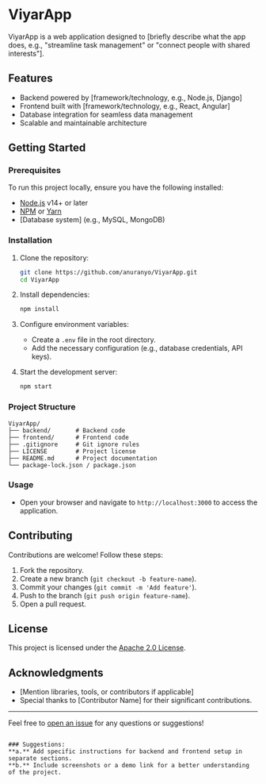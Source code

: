 # ViyarApp

ViyarApp is a web application designed to [briefly describe what the app does, e.g., "streamline task management" or "connect people with shared interests"]. 

## Features

- Backend powered by [framework/technology, e.g., Node.js, Django]
- Frontend built with [framework/technology, e.g., React, Angular]
- Database integration for seamless data management
- Scalable and maintainable architecture

## Getting Started

### Prerequisites

To run this project locally, ensure you have the following installed:

- [Node.js](https://nodejs.org/) v14+ or later
- [NPM](https://www.npmjs.com/) or [Yarn](https://yarnpkg.com/)
- [Database system] (e.g., MySQL, MongoDB)

### Installation

1. Clone the repository:
   ```bash
   git clone https://github.com/anuranyo/ViyarApp.git
   cd ViyarApp
   ```

2. Install dependencies:
   ```bash
   npm install
   ```

3. Configure environment variables:
   - Create a `.env` file in the root directory.
   - Add the necessary configuration (e.g., database credentials, API keys).

4. Start the development server:
   ```bash
   npm start
   ```

### Project Structure

```
ViyarApp/
├── backend/       # Backend code
├── frontend/      # Frontend code
├── .gitignore     # Git ignore rules
├── LICENSE        # Project license
├── README.md      # Project documentation
└── package-lock.json / package.json
```

### Usage

- Open your browser and navigate to `http://localhost:3000` to access the application.

## Contributing

Contributions are welcome! Follow these steps:

1. Fork the repository.
2. Create a new branch (`git checkout -b feature-name`).
3. Commit your changes (`git commit -m 'Add feature'`).
4. Push to the branch (`git push origin feature-name`).
5. Open a pull request.

## License

This project is licensed under the [Apache 2.0 License](./LICENSE).

## Acknowledgments

- [Mention libraries, tools, or contributors if applicable]
- Special thanks to [Contributor Name] for their significant contributions.

---

Feel free to [open an issue](https://github.com/anuranyo/ViyarApp/issues) for any questions or suggestions!
```

### Suggestions:
**a.** Add specific instructions for backend and frontend setup in separate sections.  
**b.** Include screenshots or a demo link for a better understanding of the project.
